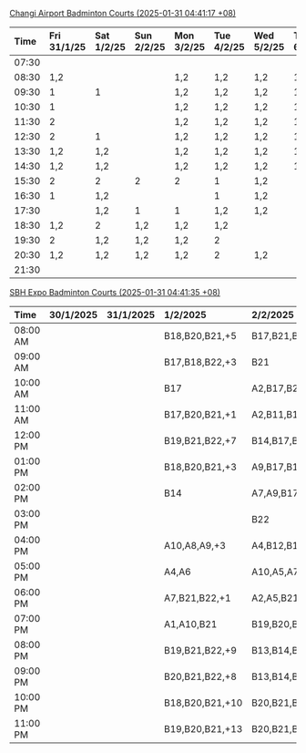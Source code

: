 [Changi Airport Badminton Courts (2025-01-31 04:41:17 +08)](https://www.carc.org.sg/FacilityBooking.aspx)

| Time   | Fri 31/1/25   | Sat 1/2/25   | Sun 2/2/25   | Mon 3/2/25   | Tue 4/2/25   | Wed 5/2/25   | Thu 6/2/25   |
|:-------|:--------------|:-------------|:-------------|:-------------|:-------------|:-------------|:-------------|
| 07:30  |               |              |              |              |              |              |              |
| 08:30  | 1,2           |              |              | 1,2          | 1,2          | 1,2          | 1,2          |
| 09:30  | 1             | 1            |              | 1,2          | 1,2          | 1,2          | 1,2          |
| 10:30  | 1             |              |              | 1,2          | 1,2          | 1,2          | 1,2          |
| 11:30  | 2             |              |              | 1,2          | 1,2          | 1,2          | 1,2          |
| 12:30  | 2             | 1            |              | 1,2          | 1,2          | 1,2          | 1,2          |
| 13:30  | 1,2           | 1,2          |              | 1,2          | 1,2          | 1,2          | 1,2          |
| 14:30  | 1,2           | 1,2          |              | 1,2          | 1,2          | 1,2          | 1,2          |
| 15:30  | 2             | 2            | 2            | 2            | 1            | 1,2          |              |
| 16:30  | 1             | 1,2          |              |              | 1            | 1,2          |              |
| 17:30  |               | 1,2          | 1            | 1            | 1,2          | 1,2          |              |
| 18:30  | 1,2           | 2            | 1,2          | 1,2          | 1,2          |              |              |
| 19:30  | 2             | 1,2          | 1,2          | 1,2          | 2            |              |              |
| 20:30  | 1,2           | 1,2          | 1,2          | 1,2          | 2            | 1,2          |              |
| 21:30  |               |              |              |              |              |              |              |

[SBH Expo Badminton Courts (2025-01-31 04:41:35 +08)](https://singaporebadmintonhall.getomnify.com/widgets/O3MRKGBH359GA55KHMG1RD)

| Time     | 30/1/2025   | 31/1/2025   | 1/2/2025        | 2/2/2025        | 3/2/2025        | 4/2/2025        | 5/2/2025        |
|:---------|:------------|:------------|:----------------|:----------------|:----------------|:----------------|:----------------|
| 08:00 AM |             |             | B18,B20,B21,+5  | B17,B21,B22,+7  | B20,B21,B22,+12 | B19,B21,B22,+14 | B19,B21,B22,+19 |
| 09:00 AM |             |             | B17,B18,B22,+3  | B21             | B15             | B19,B21,B22,+14 | B19,B21,B22,+19 |
| 10:00 AM |             |             | B17             | A2,B17,B21      |                 | B19,B20,B21,+17 | B19,B21,B22,+17 |
| 11:00 AM |             |             | B17,B20,B21,+1  | A2,B11,B17      | A7,A8,A9,+1     | B19,B20,B21,+17 | B19,B21,B22,+18 |
| 12:00 PM |             |             | B19,B21,B22,+7  | B14,B17,B20,+11 | B15,B16,B17,+4  | B19,B21,B22,+11 | B19,B21,B22,+19 |
| 01:00 PM |             |             | B18,B20,B21,+3  | A9,B17,B18,+8   | B19,B21,B22,+7  | B20,B21,B22,+10 | B19,B21,B22,+19 |
| 02:00 PM |             |             | B14             | A7,A9,B17,+2    | A7,A8           | B20,B21,B22,+15 | B19,B21,B22,+19 |
| 03:00 PM |             |             |                 | B22             | A8,B11          | A3,B11,B18,+2   | B19,B20,B21,+8  |
| 04:00 PM |             |             | A10,A8,A9,+3    | A4,B12,B13,+2   | B11             | A2,A3           | B15,B16,B21,+3  |
| 05:00 PM |             |             | A4,A6           | A10,A5,A7,+1    | B12,B13,B17,+5  | A3,B13,B14,+2   | B16             |
| 06:00 PM |             |             | A7,B21,B22,+1   | A2,A5,B21       | A10,A9,B21,+6   | B13,B14,B15,+6  | A10,B16,B21     |
| 07:00 PM |             |             | A1,A10,B21      | B19,B20,B21,+1  | B16,B19,B21,+11 | B19,B21,B22,+10 | A10,B21,B22     |
| 08:00 PM |             |             | B19,B21,B22,+9  | B13,B14,B16,+8  | B20,B21,B22,+17 |                 |                 |
| 09:00 PM |             |             | B20,B21,B22,+8  | B13,B14,B22,+10 | B20,B21,B22,+18 |                 |                 |
| 10:00 PM |             |             | B18,B20,B21,+10 | B20,B21,B22,+17 | A10,A8,A9,+7    | A10,A8,A9,+7    | A10,A8,A9,+7    |
| 11:00 PM |             |             | B19,B20,B21,+13 | B20,B21,B22,+18 | A10,A8,A9,+7    | A10,A8,A9,+7    | A10,A8,A9,+7    |
